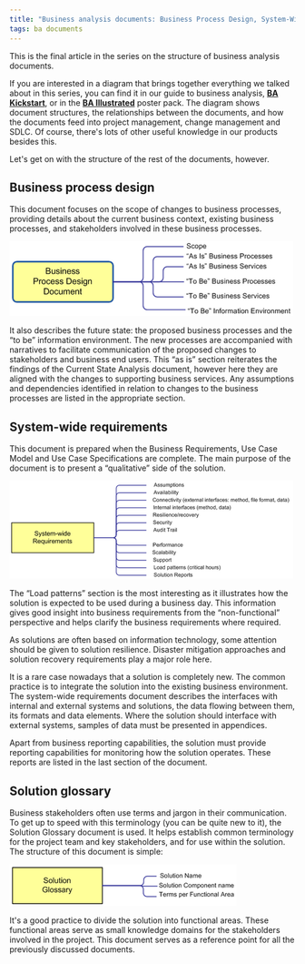 ```yaml
---
title: "Business analysis documents: Business Process Design, System-Wide Requirements, Solution Glossary"
tags: ba documents
---
```


This is the final article in the series on the structure of business analysis documents.

If you are interested in a diagram that brings together everything we talked about in this series, you can find it in our guide to business analysis, [**BA Kickstart**](http://aoteastudios.com/products/business-analysis/business-analysis-kickstart), or in the [**BA Illustrated**](http://aoteastudios.com/products/business-analysis/business-analysis-illustrated) poster pack. The diagram shows document structures, the relationships between the documents, and how the documents feed into project management, change management and SDLC. Of course, there's lots of other useful knowledge in our products besides this.

Let's get on with the structure of the rest of the documents, however.

## Business process design

This document focuses on the scope of changes to business processes, providing details about the current business context, existing business processes, and stakeholders involved in these business processes.

<img src = "/img/business-process-design.png" /><br/>

It also describes the future state: the proposed business processes and the “to be” information environment. The new processes are accompanied with narratives to facilitate communication of the proposed changes to stakeholders and business end users. This “as is” section reiterates the findings of the Current State Analysis document, however here they are aligned with the changes to supporting business services.
Any assumptions and dependencies identified in relation to changes to the business processes are listed in the appropriate section.

## System-wide requirements

This document is prepared when the Business Requirements, Use Case Model and Use Case Specifications are complete. The main purpose of the document is to present a “qualitative” side of the solution.

<img src = "/img/system-wide-requirements.png" /><br/>

The “Load patterns” section is the most interesting as it illustrates how the solution is expected to be used during a business day. This information gives good insight into business requirements from the “non-functional” perspective and helps clarify the business requirements where required.

As solutions are often based on information technology, some attention should be given to solution resilience. Disaster mitigation approaches and solution recovery requirements play a major role here.

It is a rare case nowadays that a solution is completely new. The common practice is to integrate the solution into the existing business environment. The system-wide requirements document describes the interfaces with internal and external systems and solutions, the data flowing between them, its formats and data elements. Where the solution should interface with external systems, samples of data must be presented in appendices.

Apart from business reporting capabilities, the solution must provide reporting capabilities for monitoring how the solution operates. These reports are listed in the last section of the document.

## Solution glossary

Business stakeholders often use terms and jargon in their communication. To get up to speed with this terminology (you can be quite new to it), the Solution Glossary document is used. It helps establish common terminology for the project team and key stakeholders, and for use within the solution. The structure of this document is simple:

<img src = "/img/solution-glossary.png" /><br/>

It's a good practice to divide the solution into functional areas. These functional areas serve as small knowledge domains for the stakeholders involved in the project. This document serves as a reference point for all the previously discussed documents.
